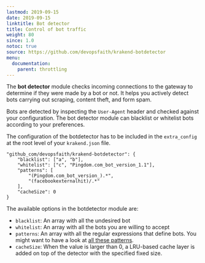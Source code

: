```yaml
---
lastmod: 2019-09-15
date: 2019-09-15
linktitle: Bot detector
title: Control of bot traffic
weight: 80
since: 1.0
notoc: true
source: https://github.com/devopsfaith/krakend-botdetector
menu:
  documentation:
    parent: throttling
---
```

The **bot detector** module checks incoming connections to the gateway to determine if they were made by a bot or not. It helps you actively detect bots carrying out scraping, content theft, and form spam.

Bots are detected by inspecting the `User-Agent` header and checked against your configuration. The bot detector module can blacklist or whitelist bots according to your preferences.

The configuration of the botdetector has to be included in the `extra_config` at the root level of your `krakend.json` file.

	"github_com/devopsfaith/krakend-botdetector": {
		"blacklist": ["a", "b"],
		"whitelist": ["c", "Pingdom.com_bot_version_1.1"],
		"patterns": [
			"(Pingdom.com_bot_version_).*",
			"(facebookexternalhit)/.*"
		],
		"cacheSize": 0
	}

The available options in the botdetector module are:

- `blacklist`: An array with all the undesired bot
- `whitelist`: An array with all the bots you are willing to accept
- `patterns`: An array with all the regular expressions that define bots. You might want to have a look at [all these patterns](https://github.com/ua-parser/uap-core/blob/master/regexes.yaml).
- `cacheSize`: When the value is larger than 0, a LRU-based cache layer is added on top of the detector with the specified fixed size.